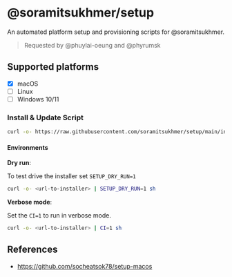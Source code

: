 # @soramitsukhmer/setup

An automated platform setup and provisioning scripts for @soramitsukhmer.

> Requested by @phuylai-oeung and @phyrumsk

## Supported platforms

- [x] macOS
- [ ] Linux
- [ ] Windows 10/11

### Install & Update Script

```sh
curl -o- https://raw.githubusercontent.com/soramitsukhmer/setup/main/install | sh
```

#### Environments

**Dry run**:

To test drive the installer set `SETUP_DRY_RUN=1`

```sh
curl -o- <url-to-installer> | SETUP_DRY_RUN=1 sh
```

**Verbose mode**:

Set the `CI=1` to run in verbose mode.


```sh
curl -o- <url-to-installer> | CI=1 sh
```

## References

- https://github.com/socheatsok78/setup-macos
